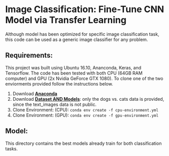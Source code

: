 # Image Classification: Fine-Tune CNN Model via Transfer Learning
Although model has been optimized for specific image classification task, this code can be used as a generic image classifier for any problem.

## Requirements:
This project was built using Ubuntu 16.10, Ananconda, Keras, and Tensorflow. The code has been tested with both CPU (64GB RAM computer) and GPU (2x Nvidia GeForce GTX 1080). To clone one of the two enviorments provided follow the instructions below.

1. Download [__Anaconda__](https://www.continuum.io/downloads)
2. Download [__Dataset AND Models__](https://my.pcloud.com/publink/show?code=VZvzMlZyPYO1hSn92LXdzmGNr9y1j7qKDzX): only the dogs vs. cats data is provided, since the text_images data is not public.
3. Clone Environment: (CPU): `conda env create -f cpu-environment.yml`
3. Clone Environment: (GPU): `conda env create -f gpu-environment.yml`

## Model:
This directory contains the best models already train for both classification tasks.
